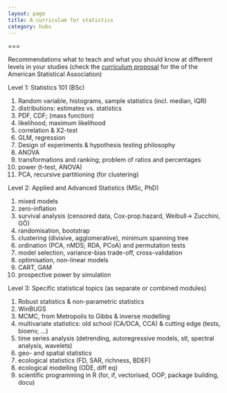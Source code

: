 ```yaml
---
layout: page
title: A curriculum for statistics
category: hubs
---
```

===

Recommendations what to teach and what you should know at different levels in your studies (check the [curriculum proposal](http://www.amstat.org/education/pdfs/guidelines2014-11-15.pdf) for the  of the American Statistical Association)

Level 1: Statistics 101 (BSc)

1. Random variable, histograms, sample statistics (incl. median, IQR)
2. distributions: estimates vs. statistics
3. PDF, CDF; (mass function)
4. likelihood, maximum likelihood
5. correlation & X2-test 
6. GLM, regression
7. Design of experiments & hypothesis testing philosophy
8. ANOVA
9. transformations and ranking; problem of ratios and percentages
10. power (t-test, ANOVA)
11. PCA, recursive partitioning (for clustering)


Level 2: Applied and Advanced Statistics (MSc, PhD)

1. mixed models
2. zero-inflation
3. survival analysis (censored data, Cox-prop.hazard, Weibull-> Zucchini, GÖ)
4. randomisation, bootstrap
5. clustering (divisive, agglomerative), minimum spanning tree
6. ordination (PCA, nMDS; RDA, PCoA) and permutation tests
7. model selection, variance-bias trade-off, cross-validation
8. optimisation, non-linear models
9. CART, GAM
10. prospective power by simulation


Level 3: Specific statistical topics (as separate or combined modules)

1. Robust statistics & non-parametric statistics
2. WinBUGS
3. MCMC, from Metropolis to Gibbs & inverse modelling
4. multivariate statistics: old school (CA/DCA, CCA) & cutting edge (tests, bioenv, …)
5. time series analysis (detrending, autoregressive models, stl, spectral analysis, wavelets)
6. geo- and spatial statistics
7. ecological statistics (FD, SAR, richness, BDEF)
8. ecological modelling (ODE, diff eq)
9. scientific programming in R (for, if, vectorised, OOP, package building, docu)


